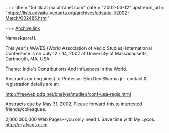 +++
title = "56 tik at ma.ultranet.com"
date = "2002-03-12"
upstream_url = "https://lists.advaita-vedanta.org/archives/advaita-l/2002-March/002485.html"

+++
[Archive link](https://lists.advaita-vedanta.org/archives/advaita-l/2002-March/002485.html)

NamaskaaraH.

This year's WAVES (World Association of Vedic Studies)
International Conference is on July 12 - 14, 2002 at
University of Massachusetts, Dartmouth, MA, USA.

Theme: India's Contributions And Influences in the World.

Abstracts (or enquiries) to Professor Bhu Dev Sharma ji -
contact & registration details are at:

http://freeweb.pdq.net/bnaiyer/studies/conf-usa-regis.html

Abstracts due by May 31, 2002. Please forward this to
interested friends/colleagues.




2,000,000,000 Web Pages--you only need 1. Save time with My Lycos.
http://my.lycos.com

